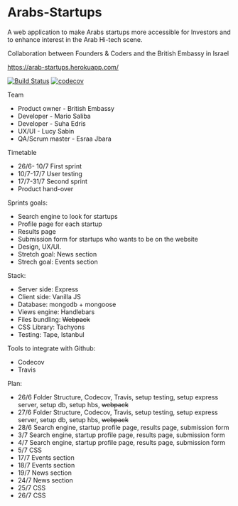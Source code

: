 # Arabs-Startups
A web application to make Arabs startups more accessible for Investors and to enhance interest in the Arab Hi-tech scene.

Collaboration between Founders & Coders and the British Embassy in Israel

https://arab-startups.herokuapp.com/

[![Build Status](https://travis-ci.org/UKITH/Arabs-Startups.svg?branch=master)](https://travis-ci.org/UKITH/Arabs-Startups)
[![codecov](https://codecov.io/gh/UKITH/Arabs-Startups/branch/master/graph/badge.svg)](https://codecov.io/gh/UKITH/Arabs-Startups)


Team
* Product owner - British Embassy
* Developer - Mario Saliba
* Developer - Suha Edris
* UX/UI - Lucy Sabin
* QA/Scrum master - Esraa Jbara

Timetable
* 26/6- 10/7 First sprint
* 10/7-17/7 User testing
* 17/7-31/7 Second sprint
* Product hand-over

Sprints goals:
* Search engine to look for startups
* Profile page for each startup
* Results page
* Submission form for startups who wants to be on the website
* Design, UX/UI.
* Stretch goal: News section
* Strech goal: Events section

Stack:
* Server side: Express
* Client side: Vanilla JS
* Database: mongodb + mongoose
* Views engine: Handlebars
* Files bundling: ~~Webpack~~
* CSS Library: Tachyons
* Testing: Tape, Istanbul

Tools to integrate with Github:
* Codecov
* Travis

Plan:
* 26/6 Folder Structure, Codecov, Travis, setup testing, setup express server, setup db, setup hbs, ~~webpack~~
* 27/6 Folder Structure, Codecov, Travis, setup testing, setup express server, setup db, setup hbs, ~~webpack~~
* 28/6 Search engine,  startup profile page, results page, submission form
* 3/7 Search engine,  startup profile page, results page, submission form
* 4/7 Search engine,  startup profile page, results page, submission form
* 5/7 CSS
* 17/7 Events section
* 18/7 Events section
* 19/7 News section
* 24/7 News section
* 25/7 CSS
* 26/7 CSS
